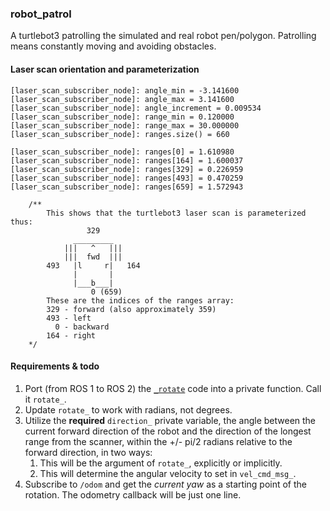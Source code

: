 ### robot_patrol

A turtlebot3 patrolling the simulated and real robot pen/polygon. Patrolling means constantly moving and avoiding obstacles.

#### Laser scan orientation and parameterization

```
[laser_scan_subscriber_node]: angle_min = -3.141600
[laser_scan_subscriber_node]: angle_max = 3.141600
[laser_scan_subscriber_node]: angle_increment = 0.009534
[laser_scan_subscriber_node]: range_min = 0.120000
[laser_scan_subscriber_node]: range_max = 30.000000
[laser_scan_subscriber_node]: ranges.size() = 660

[laser_scan_subscriber_node]: ranges[0] = 1.610980
[laser_scan_subscriber_node]: ranges[164] = 1.600037
[laser_scan_subscriber_node]: ranges[329] = 0.226959
[laser_scan_subscriber_node]: ranges[493] = 0.470259
[laser_scan_subscriber_node]: ranges[659] = 1.572943
```

```
    /**
        This shows that the turtlebot3 laser scan is parameterized thus:
                 329
              _________
            |||   ^   |||
            |||  fwd  |||
        493   |l     r|   164
              |       |
              |___b___|
                  0 (659)
        These are the indices of the ranges array:
        329 - forward (also approximately 359)
        493 - left
          0 - backward
        164 - right
    */
```

#### Requirements & todo

1. Port (from ROS 1 to ROS 2) the [`_rotate`](https://github.com/ivogeorg/my_rb1_robot/blob/ece261459d47d661b5d7ccb5789d8b71e6de308c/my_rb1_ros/src/rotate_service.cpp#L96) code into a private function. Call it `rotate_`.  
2. Update `rotate_` to work with radians, not degrees.  
3. Utilize the **required** `direction_` private variable, the angle between the current forward direction of the robot and the direction of the longest range from the scanner, within the +/- pi/2 radians relative to the forward direction, in two ways:
   1. This will be the argument of `rotate_`, explicitly or implicitly.
   2. This will determine the angular velocity to set in `vel_cmd_msg_`.    
5. Subscribe to `/odom` and get the _current yaw_ as a starting point of the rotation. The odometry callback will be just one line.  

